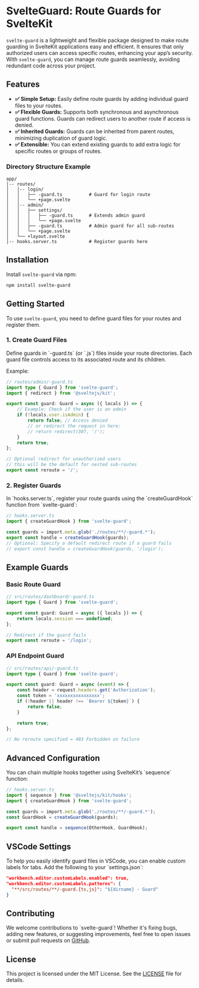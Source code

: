 # SvelteGuard: Route Guards for SvelteKit

`svelte-guard` is a lightweight and flexible package designed to make route guarding in SvelteKit applications easy and efficient. It ensures that only authorized users can access specific routes, enhancing your app’s security. With `svelte-guard`, you can manage route guards seamlessly, avoiding redundant code across your project.

## Features

- **✅ Simple Setup:** Easily define route guards by adding individual guard files to your routes.
- **✅ Flexible Guards:** Supports both synchronous and asynchronous guard functions. Guards can redirect users to another route if access is denied.
- **✅ Inherited Guards:** Guards can be inherited from parent routes, minimizing duplication of guard logic.
- **✅ Extensible:** You can extend existing guards to add extra logic for specific routes or groups of routes.

### Directory Structure Example

```plaintext
app/
│-- routes/
│   │-- login/
│   │   ├── -guard.ts          # Guard for login route
│   │   └── +page.svelte
│   │-- admin/
│   │   ├── settings/
│   │   │   ├── -guard.ts      # Extends admin guard
│   │   │   └── +page.svelte
│   │   ├── -guard.ts          # Admin guard for all sub-routes
│   │   └── +page.svelte
│   └── +layout.svelte
│-- hooks.server.ts            # Register guards here
```

## Installation

Install `svelte-guard` via npm:

```bash
npm install svelte-guard
```

## Getting Started

To use `svelte-guard`, you need to define guard files for your routes and register them.

### 1. Create Guard Files

Define guards in \`-guard.ts\` (or \`.js\`) files inside your route directories. Each guard file controls access to its associated route and its children.

Example:

```typescript
// routes/admin/-guard.ts
import type { Guard } from 'svelte-guard';
import { redirect } from '@sveltejs/kit';

export const guard: Guard = async ({ locals }) => {
	// Example: Check if the user is an admin
	if (!locals.user.isAdmin) {
		return false; // Access denied
		// or redirect the request in here:
		// return redirect(307, '/');
	}
	return true;
};

// Optional redirect for unauthorized users
// this will be the default for nested sub-routes
export const reroute = '/';
```

### 2. Register Guards

In \`hooks.server.ts\`, register your route guards using the \`createGuardHook\` function from \`svelte-guard\`:

```typescript
// hooks.server.ts
import { createGuardHook } from 'svelte-guard';

const guards = import.meta.glob('./routes/**/-guard.*');
export const handle = createGuardHook(guards);
// Optional: Specify a default redirect route if a guard fails
// export const handle = createGuardHook(guards, '/login');
```

## Example Guards

### Basic Route Guard

```typescript
// src/routes/dashboard/-guard.ts
import type { Guard } from 'svelte-guard';

export const guard: Guard = async ({ locals }) => {
	return locals.session === undefined;
};

// Redirect if the guard fails
export const reroute = '/login';
```

### API Endpoint Guard

```typescript
// src/routes/api/-guard.ts
import type { Guard } from 'svelte-guard';

export const guard: Guard = async (event) => {
	const header = request.headers.get('Authorization');
	const token = 'xxxxxxxxxxxxxxxx';
	if (!header || header !== `Bearer ${token}`) {
		return false;
	}

	return true;
};

// No reroute specified = 403 Forbidden on failure
```

## Advanced Configuration

You can chain multiple hooks together using SvelteKit’s \`sequence\` function:

```typescript
// hooks.server.ts
import { sequence } from '@sveltejs/kit/hooks';
import { createGuardHook } from 'svelte-guard';

const guards = import.meta.glob('./routes/**/-guard.*');
const GuardHook = createGuardHook(guards);

export const handle = sequence(OtherHook, GuardHook);
```

## VSCode Settings

To help you easily identify guard files in VSCode, you can enable custom labels for tabs. Add the following to your \`settings.json\`:

```json
"workbench.editor.customLabels.enabled": true,
"workbench.editor.customLabels.patterns": {
  "**/src/routes/**/-guard.{ts,js}": "${dirname} - Guard"
}
```

## Contributing

We welcome contributions to \`svelte-guard\`! Whether it's fixing bugs, adding new features, or suggesting improvements, feel free to open issues or submit pull requests on [GitHub](https://github.com/mehdikhody/svelte-guard).

## License

This project is licensed under the MIT License. See the [LICENSE](https://github.com/mehdikhody/svelte-guard/blob/master/LICENSE) file for details.
